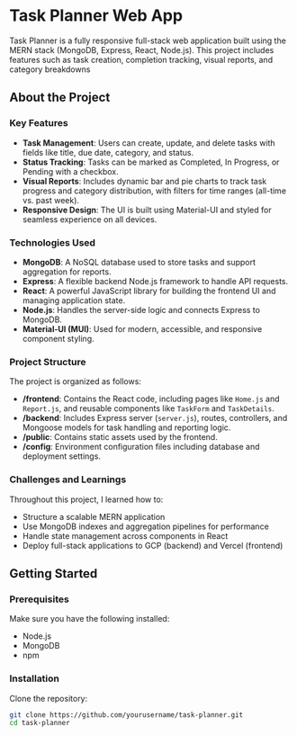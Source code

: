 # Task Planner Web App

Task Planner is a fully responsive full-stack web application built using the MERN stack (MongoDB, Express, React, Node.js). This project includes features such as task creation, completion tracking, visual reports, and category breakdowns
## About the Project

### Key Features
- **Task Management**: Users can create, update, and delete tasks with fields like title, due date, category, and status.
- **Status Tracking**: Tasks can be marked as Completed, In Progress, or Pending with a checkbox.
- **Visual Reports**: Includes dynamic bar and pie charts to track task progress and category distribution, with filters for time ranges (all-time vs. past week).
- **Responsive Design**: The UI is built using Material-UI and styled for seamless experience on all devices.

### Technologies Used
- **MongoDB**: A NoSQL database used to store tasks and support aggregation for reports.
- **Express**: A flexible backend Node.js framework to handle API requests.
- **React**: A powerful JavaScript library for building the frontend UI and managing application state.
- **Node.js**: Handles the server-side logic and connects Express to MongoDB.
- **Material-UI (MUI)**: Used for modern, accessible, and responsive component styling.

### Project Structure
The project is organized as follows:

- **/frontend**: Contains the React code, including pages like `Home.js` and `Report.js`, and reusable components like `TaskForm` and `TaskDetails`.
- **/backend**: Includes Express server (`server.js`), routes, controllers, and Mongoose models for task handling and reporting logic.
- **/public**: Contains static assets used by the frontend.
- **/config**: Environment configuration files including database and deployment settings.

### Challenges and Learnings
Throughout this project, I learned how to:
- Structure a scalable MERN application
- Use MongoDB indexes and aggregation pipelines for performance
- Handle state management across components in React
- Deploy full-stack applications to GCP (backend) and Vercel (frontend)

## Getting Started

### Prerequisites

Make sure you have the following installed:

- Node.js
- MongoDB
- npm

### Installation

Clone the repository:

```bash
git clone https://github.com/yourusername/task-planner.git
cd task-planner
